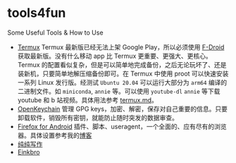 # tools4fun
Some Useful Tools &amp; How to Use

* [Termux](https://termux.com/) Termux 最新版已经无法上架 Google Play，所以必须使用 [F-Droid](https://f-droid.org/repository/browse/?fdid=com.termux) 获取最新版。没有什么移动 app 比 Termux 更重要、更强大、更核心。Termux 的配置看似复杂，但是可以简单地完成备份，之后无论玩坏了、还是装新机，只要简单地解压缩备份即可。在 Termux 中使用 proot 可以快速安装一系列 Linux 发行版。经测试 ```Ubuntu 20.04``` 可以运行大部分为 ```arm64``` 编译的二进制文件。如 ```miniconda```, ```annie``` 等。可以使用 ```youtube-dl``` ```annie``` 等下载 youtube 和 b 站视频。具体用法参考 [termux.md](https://github.com/shadowquark/tools4fun/blob/master/termux.md)。
* [OpenKeychain](https://www.openkeychain.org/) 管理 GPG keys，加密、解密，保存对自己重要的信息。只要卸载软件，销毁所有密钥，就能防止随时突发的数据审查。
* [Firefox for Android](https://shadowquark.github.io/firefox/) 插件、脚本、useragent，一个全面的、应有尽有的浏览器。具体设置参考我的[博客](https://shadowquark.github.io/firefox/)
* [纯纯写作](https://play.google.com/store/apps/details?id=com.drakeet.purewriter)
* [Einkbro](https://play.google.com/store/apps/details?id=info.plateaukao.einkbro)
